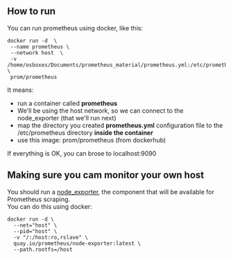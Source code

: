 ## How to run

You can run prometheus using docker, like this:
```
docker run -d  \
 --name prometheus \
 --network host  \
 -v /home/osboxes/Documents/prometheus_material/prometheus.yml:/etc/prometheus/prometheus.yml  \
 prom/prometheus
```
It means:
- run a container called **prometheus**
- We'll be using the host network, so we can connect to the node_exporter (that we'll run next)
- map the directory you created **prometheus.yml** configuration file to the /etc/prometheus directory **inside the container**
- use this image:  prom/prometheus (from dockerhub)

If everything is OK, you can brose to localhost:9090

## Making sure you cam monitor your own host

You should run a [node_exporter](https://prometheus.io/docs/guides/node-exporter/), the component that will be available for Prometheus scraping.  
You can do this using docker:

```
docker run -d \
  --net="host" \
  --pid="host" \
  -v "/:/host:ro,rslave" \
  quay.io/prometheus/node-exporter:latest \
  --path.rootfs=/host
```